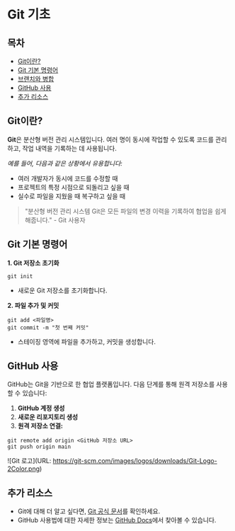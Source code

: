 # Git 기초

## 목차

- [Git이란?]()
- [Git 기본 명령어]()
- [브랜치와 병합]()
- [GitHub 사용]()
- [추가 리소스]()

## Git이란?

**Git**은 분산형 버전 관리 시스템입니다. 여러 명이 동시에 작업할 수 있도록 코드를 관리하고, 작업 내역을 기록하는 데 사용됩니다.

*예를 들어, 다음과 같은 상황에서 유용합니다:*

- 여러 개발자가 동시에 코드를 수정할 때
- 프로젝트의 특정 시점으로 되돌리고 싶을 때
- 실수로 파일을 지웠을 때 복구하고 싶을 때

> "분산형 버전 관리 시스템 Git은 모든 파일의 변경 이력을 기록하여 협업을 쉽게 해줍니다." - Git 사용자

## Git 기본 명령어

**1. Git 저장소 초기화**

```
git init
```

- 새로운 Git 저장소를 초기화합니다.

**2. 파일 추가 및 커밋**

```
git add <파일명>
git commit -m "첫 번째 커밋"
```

- 스테이징 영역에 파일을 추가하고, 커밋을 생성합니다.

## GitHub 사용

GitHub는 Git을 기반으로 한 협업 플랫폼입니다. 다음 단계를 통해 원격 저장소를 사용할 수 있습니다:

1. **GitHub 계정 생성**
2. **새로운 리포지토리 생성**
3. **원격 저장소 연결:**
```
git remote add origin <GitHub 저장소 URL>
git push origin main
```
![Git 로고](URL: https://git-scm.com/images/logos/downloads/Git-Logo-2Color.png)

## 추가 리소스

- Git에 대해 더 알고 싶다면, [Git 공식 문서](https://git-scm.com/doc)를 확인하세요.
- GitHub 사용법에 대한 자세한 정보는 [GitHub Docs](https://docs.github.com/en)에서 찾아볼 수 있습니다.
